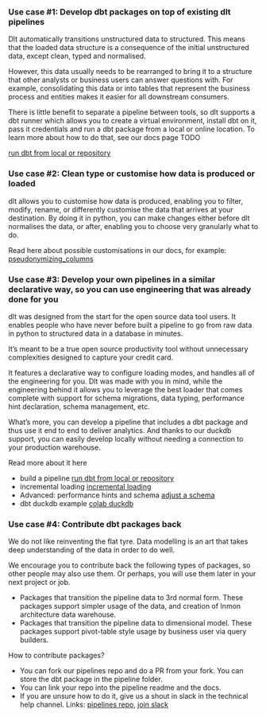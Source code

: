 ### Use case #1: Develop dbt packages on top of existing dlt pipelines

Dlt automatically transitions unstructured data to structured. This means that the loaded data structure is a consequence of the initial unstructured data, except clean, typed and normalised.

However, this data usually needs to be rearranged to bring it to a structure that other analysts or business users can answer questions with. For example, consolidating this data or into tables that represent the business process and entities makes it easier for all downstream consumers.

There is little benefit to separate a pipeline between tools, so dlt supports a dbt runner which allows you to create a virtual environment, install dbt on it, pass it credentials and run a dbt package from a local or online location. To learn more about how to do that, see our docs page TODO

[run dbt from local or repository](../using-loaded-data/transforming-the-data)

### Use case #2: Clean type or customise how data is produced or loaded

dlt allows you to customise how data is produced, enabling you to filter, modify, rename, or differently customise the data that arrives at your destination. By doing it in python, you can make changes either before dlt normalises the data, or after, enabling you to choose very granularly what to do.

Read here about possible customisations in our docs, for example: [pseudonymizing_columns](../customizations/customizing-pipelines/pseudonymizing_columns)

### Use case #3: Develop your own pipelines in a similar declarative way, so you can use engineering that was already done for you

dlt was designed from the start for the open source data tool users. It enables people who have never before built a pipeline to go from raw data in python to structured data in a database in minutes.

It’s meant to be a true open source productivity tool without unnecessary complexities designed to capture your credit card.

It features a declarative way to configure loading modes, and handles all of the engineering for you. Dlt was made with you in mind, while the engineering behind it allows you to leverage the best loader that comes complete with support for schema migrations, data typing, performance hint declaration, schema management, etc.

What’s more, you can develop a pipeline that includes a dbt package and thus use it end to end to deliver analytics. And thanks to our duckdb support, you can easily develop locally without needing a connection to your production warehouse.

Read more about it here

- build a pipeline [run dbt from local or repository](../using-loaded-data/transforming-the-data)
- incremental loading [incremental loading](../general-usage/incremental-loading)
- Advanced: performance hints and schema [adjust a schema](../walkthroughs/adjust-a-schema)
- dbt duckdb example [colab duckdb](https://colab.research.google.com/drive/1NfSB1DpwbbHX9_t5vlalBTf13utwpMGx?usp=sharing)

### Use case #4: Contribute dbt packages back

We do not like reinventing the flat tyre. Data modelling is an art that takes deep understanding of the data in order to do well.

We encourage you to contribute back the following types of packages, so other people may also use them. Or perhaps, you will use them later in your next project or job.

- Packages that transition the pipeline data to 3rd normal form. These packages support simpler usage of the data, and creation of Inmon architecture data warehouse.
- Packages that transition the pipeline data to dimensional model. These packages support pivot-table style usage by business user via query builders.

How to contribute packages?

- You can fork our pipelines repo and do a PR from your fork. You can store the dbt package in the pipeline folder.
- You can link your repo into the pipeline readme and the docs.
- If you are unsure how to do it, give us a shout in slack in the technical help channel.
Links: [pipelines repo](https://github.com/dlt-hub/pipelines), [join slack](https://join.slack.com/t/dlthub-community/shared_invite/zt-1slox199h-HAE7EQoXmstkP_bTqal65g)